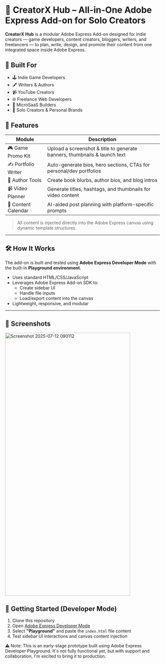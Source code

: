 # 🎨 CreatorX Hub – All-in-One Adobe Express Add-on for Solo Creators

**CreatorX Hub** is a modular Adobe Express Add-on designed for indie creators — game developers, content creators, bloggers, writers, and freelancers — to plan, write, design, and promote their content from one integrated space inside Adobe Express.

## 🔧 Built For

- 🕹 Indie Game Developers  
- 🖋 Writers & Authors  
- 📹 YouTube Creators  
- 🌐 Freelance Web Developers  
- 💼 MicroSaaS Builders  
- 📣 Solo Creators & Personal Brands  

## 🧩 Features

| Module              | Description                                                                 |
|---------------------|-----------------------------------------------------------------------------|
| 🎮 Game Promo Kit    | Upload a screenshot & title to generate banners, thumbnails & launch text |
| ✍️ Portfolio Writer  | Auto-generate bios, hero sections, CTAs for personal/dev portfolios       |
| 📘 Author Tools      | Create book blurbs, author bios, and blog intros                           |
| 📹 Video Planner     | Generate titles, hashtags, and thumbnails for video content                |
| 📅 Content Calendar  | AI-aided post planning with platform-specific prompts                      |

> All content is injected directly into the Adobe Express canvas using dynamic template structures.

---

## 🛠 How It Works

The add-on is built and tested using **Adobe Express Developer Mode** with the built-in **Playground environment**.

- Uses standard HTML/CSS/JavaScript  
- Leverages Adobe Express Add-on SDK to:
  - Create sidebar UI
  - Handle file inputs
  - Load/export content into the canvas
- Lightweight, responsive, and modular

---

## 📸 Screenshots
<img width="407" height="856" alt="Screenshot 2025-07-12 090112" src="https://github.com/user-attachments/assets/068cc053-2b27-4e02-adf4-f1422f3cb366" />


## 🚀 Getting Started (Developer Mode)

1. Clone this repository
2. Open [Adobe Express Developer Mode](https://developer.adobe.com/express/add-ons/overview/)
3. Select **"Playground"** and paste the `index.html` file content
4. Test sidebar UI interactions and canvas content injection

⚠️ Note: This is an early-stage prototype built using Adobe Express Developer Playground. It's not fully functional yet, but with support and collaboration, I'm excited to bring it to production.

